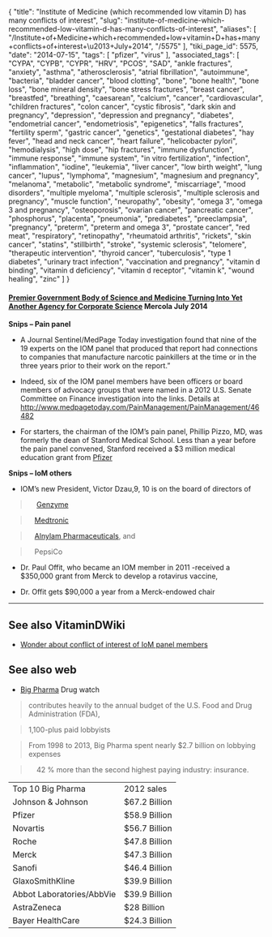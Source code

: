 {
    "title": "Institute of Medicine (which recommended low vitamin D) has many conflicts of interest",
    "slug": "institute-of-medicine-which-recommended-low-vitamin-d-has-many-conflicts-of-interest",
    "aliases": [
        "/Institute+of+Medicine+which+recommended+low+vitamin+D+has+many+conflicts+of+interest+\u2013+July+2014",
        "/5575"
    ],
    "tiki_page_id": 5575,
    "date": "2014-07-15",
    "tags": [
        "pfizer",
        "virus"
    ],
    "associated_tags": [
        "CYPA",
        "CYPB",
        "CYPR",
        "HRV",
        "PCOS",
        "SAD",
        "ankle fractures",
        "anxiety",
        "asthma",
        "atherosclerosis",
        "atrial fibrillation",
        "autoimmune",
        "bacteria",
        "bladder cancer",
        "blood clotting",
        "bone",
        "bone health",
        "bone loss",
        "bone mineral density",
        "bone stress fractures",
        "breast cancer",
        "breastfed",
        "breathing",
        "caesarean",
        "calcium",
        "cancer",
        "cardiovascular",
        "children fractures",
        "colon cancer",
        "cystic fibrosis",
        "dark skin and pregnancy",
        "depression",
        "depression and pregnancy",
        "diabetes",
        "endometrial cancer",
        "endometriosis",
        "epigenetics",
        "falls fractures",
        "fertility sperm",
        "gastric cancer",
        "genetics",
        "gestational diabetes",
        "hay fever",
        "head and neck cancer",
        "heart failure",
        "helicobacter pylori",
        "hemodialysis",
        "high dose",
        "hip fractures",
        "immune dysfunction",
        "immune response",
        "immune system",
        "in vitro fertilization",
        "infection",
        "inflammation",
        "iodine",
        "leukemia",
        "liver cancer",
        "low birth weight",
        "lung cancer",
        "lupus",
        "lymphoma",
        "magnesium",
        "magnesium and pregnancy",
        "melanoma",
        "metabolic",
        "metabolic syndrome",
        "miscarriage",
        "mood disorders",
        "multiple myeloma",
        "multiple sclerosis",
        "multiple sclerosis and pregnancy",
        "muscle function",
        "neuropathy",
        "obesity",
        "omega 3",
        "omega 3 and pregnancy",
        "osteoporosis",
        "ovarian cancer",
        "pancreatic cancer",
        "phosphorus",
        "placenta",
        "pneumonia",
        "prediabetes",
        "preeclampsia",
        "pregnancy",
        "preterm",
        "preterm and omega 3",
        "prostate cancer",
        "red meat",
        "respiratory",
        "retinopathy",
        "rheumatoid arthritis",
        "rickets",
        "skin cancer",
        "statins",
        "stillbirth",
        "stroke",
        "systemic sclerosis",
        "telomere",
        "therapeutic intervention",
        "thyroid cancer",
        "tuberculosis",
        "type 1 diabetes",
        "urinary tract infection",
        "vaccination and pregnancy",
        "vitamin d binding",
        "vitamin d deficiency",
        "vitamin d receptor",
        "vitamin k",
        "wound healing",
        "zinc"
    ]
}


#### [Premier Government Body of Science and Medicine Turning Into Yet Another Agency for Corporate Science](http://articles.mercola.com/sites/articles/archive/2014/07/15/institute-medicine-zohydro-painkiller.aspx?e_cid=20140715Z1_DNL_art_1&utm_source=dnl&utm_medium=email&utm_content=art1&utm_campaign=20140715Z1&et_cid=DM52780&et_rid=586456336) Mercola July 2014

 **Snips – Pain panel** 

* A Journal Sentinel/MedPage Today investigation found that nine of the 19 experts on the IOM panel that produced that report had connections to companies that manufacture narcotic painkillers at the time or in the three years prior to their work on the report.”

* Indeed, six of the IOM panel members have been officers or board members of advocacy groups that were named in a 2012 U.S. Senate Committee on Finance investigation into the links. Details at http://www.medpagetoday.com/PainManagement/PainManagement/46482

* For starters, the chairman of the IOM’s pain panel, Phillip Pizzo, MD, was formerly the dean of Stanford Medical School. Less than a year before the pain panel convened, Stanford received a $3 million medical education grant from [Pfizer](http://www.pfizer.com/)

 **Snips – IoM others** 

* IOM’s new President, Victor Dzau,9, 10 is on the board of directors of

> &nbsp; &nbsp; [Genzyme](http://www.genzyme.com/)

> &nbsp; &nbsp;[Medtronic](http://www.medtronic.com/)

> &nbsp; &nbsp;[Alnylam Pharmaceuticals](http://www.alnylam.com/), and 

> &nbsp; &nbsp;PepsiCo

* Dr. Paul Offit, who became an IOM member in 2011 -received a $350,000 grant from Merck to develop a rotavirus vaccine,

* Dr. Offit gets $90,000 a year from a Merck-endowed chair

---

## See also VitaminDWiki

* [Wonder about conflict of interest of IoM panel members](/tags/wonder-about-conflict-of-interest-of-iom-panel-members.html)

## See also web

* [Big Pharma](http://www.drugwatch.com/manufacturer/) Drug watch

> contributes heavily to the annual budget of the U.S. Food and Drug Administration (FDA),

> 1,100-plus paid lobbyists

> From 1998 to 2013, Big Pharma spent nearly $2.7 billion on lobbying expenses 

> &nbsp; &nbsp; 42 % more than the second highest paying industry: insurance. 

| | |
| --- | --- |
| Top 10 Big Pharma	 | 2012 sales |
| Johnson & Johnson | $67.2 Billion |
| Pfizer | $58.9 Billion	 |
| Novartis | $56.7 Billion |
| Roche | $47.8 Billion	 |
| Merck	 | $47.3 Billion |
| Sanofi | $46.4 Billion |
| GlaxoSmithKline | $39.9 Billion |
| Abbot Laboratories/AbbVie | $39.9 Billion |
| AstraZeneca	 | $28 Billion	 |
| Bayer HealthCare | $24.3 Billion |